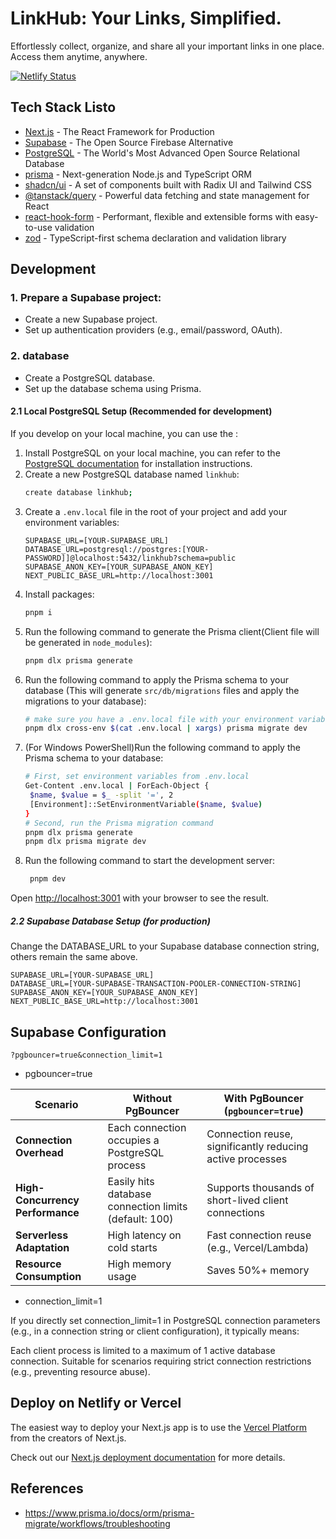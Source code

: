 # LinkHub: Your Links, Simplified.

Effortlessly collect, organize, and share all your important links in one place. Access them anytime, anywhere.

[![Netlify Status](https://api.netlify.com/api/v1/badges/4927c634-e59c-4b87-b4bf-0c64e03b5947/deploy-status)](https://app.netlify.com/projects/lnchub/deploys)

## Tech Stack Listo

- [Next.js](https://nextjs.org/) - The React Framework for Production
- [Supabase](https://supabase.com/) - The Open Source Firebase Alternative
- [PostgreSQL](https://www.postgresql.org/) - The World's Most Advanced Open Source Relational Database
- [prisma](https://www.prisma.io/) - Next-generation Node.js and TypeScript ORM
- [shadcn/ui](https://ui.shadcn.com/) - A set of components built with Radix UI and Tailwind CSS
- [@tanstack/query](https://tanstack.com/query/latest/docs/react/overview) - Powerful data fetching and state management for React
- [react-hook-form](https://react-hook-form.com/) - Performant, flexible and extensible forms with easy-to-use validation
- [zod](https://zod.dev/) - TypeScript-first schema declaration and validation library

## Development

### 1. Prepare a Supabase project:
- Create a new Supabase project.
- Set up authentication providers (e.g., email/password, OAuth).

### 2. database
- Create a PostgreSQL database.
- Set up the database schema using Prisma.

#### 2.1 Local PostgreSQL Setup (Recommended for development)

If you develop on your local machine, you can use the :

1. Install PostgreSQL on your local machine, you can refer to the [PostgreSQL documentation](https://www.postgresql.org/download/) for installation instructions.
2. Create a new PostgreSQL database named `linkhub`:
   ```bash
   create database linkhub;
   ```
4. Create a `.env.local` file in the root of your project and add your environment variables:
   ```
   SUPABASE_URL=[YOUR-SUPABASE_URL]
   DATABASE_URL=postgresql://postgres:[YOUR-PASSWORD]]@localhost:5432/linkhub?schema=public
   SUPABASE_ANON_KEY=[YOUR_SUPABASE_ANON_KEY]
   NEXT_PUBLIC_BASE_URL=http://localhost:3001
   ```
5. Install packages:
   ```bash
   pnpm i
   ```
6. Run the following command to generate the Prisma client(Client file will be generated in `node_modules`):
   ```bash
   pnpm dlx prisma generate
7. Run the following command to apply the Prisma schema to your database (This will generate `src/db/migrations` files and apply the migrations to your database):
   ```bash
   # make sure you have a .env.local file with your environment variables 
   pnpm dlx cross-env $(cat .env.local | xargs) prisma migrate dev
   ```
8. (For Windows PowerShell)Run the following command to apply the Prisma schema to your database:
   ```bash
   # First, set environment variables from .env.local
   Get-Content .env.local | ForEach-Object {
    $name, $value = $_ -split '=', 2
    [Environment]::SetEnvironmentVariable($name, $value)
   }
   # Second, run the Prisma migration command
   pnpm dlx prisma generate
   pnpm dlx prisma migrate dev
   ```
9. Run the following command to start the development server:
   ```bash
    pnpm dev
    ```

Open [http://localhost:3001](http://localhost:3000) with your browser to see the result.

##### 2.2 Supabase Database Setup (for production)

Change the DATABASE_URL to your Supabase database connection string, others remain the same above.
```
SUPABASE_URL=[YOUR-SUPABASE_URL]
DATABASE_URL=[YOUR-SUPABASE-TRANSACTION-POOLER-CONNECTION-STRING]
SUPABASE_ANON_KEY=[YOUR_SUPABASE_ANON_KEY]
NEXT_PUBLIC_BASE_URL=http://localhost:3001
```

## Supabase Configuration

```
?pgbouncer=true&connection_limit=1
```
- pgbouncer=true

| Scenario               | Without PgBouncer                          | With PgBouncer (`pgbouncer=true`)        |
|------------------------|--------------------------------------------|------------------------------------------|
| **Connection Overhead** | Each connection occupies a PostgreSQL process | Connection reuse, significantly reducing active processes |
| **High-Concurrency Performance** | Easily hits database connection limits (default: 100) | Supports thousands of short-lived client connections |
| **Serverless Adaptation** | High latency on cold starts | Fast connection reuse (e.g., Vercel/Lambda) |
| **Resource Consumption** | High memory usage | Saves 50%+ memory |

- connection_limit=1

If you directly set connection_limit=1 in PostgreSQL connection parameters (e.g., in a connection string or client configuration), it typically means:

Each client process is limited to a maximum of 1 active database connection.
Suitable for scenarios requiring strict connection restrictions (e.g., preventing resource abuse).


## Deploy on Netlify or Vercel

The easiest way to deploy your Next.js app is to use the [Vercel Platform](https://vercel.com/new?utm_medium=default-template&filter=next.js&utm_source=create-next-app&utm_campaign=create-next-app-readme) from the creators of Next.js.

Check out our [Next.js deployment documentation](https://nextjs.org/docs/app/building-your-application/deploying) for more details.

## References

- https://www.prisma.io/docs/orm/prisma-migrate/workflows/troubleshooting
